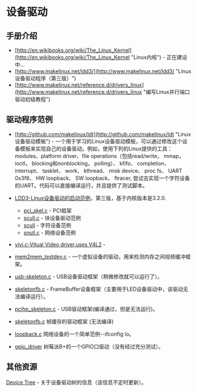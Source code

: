 # 设备驱动 #


## 手册介绍 ##


- [http://en.wikibooks.org/wiki/The_Linux_Kernel](http://en.wikibooks.org/wiki/The_Linux_Kernel "Linux内核") - 正在建设中...
- [http://www.makelinux.net/ldd3/](http://www.makelinux.net/ldd3/ "Linux设备驱动程序（第三版）")
- [http://www.makelinux.net/reference.d/drivers_linux](http://www.makelinux.net/reference.d/drivers_linux "编写Linux并行端口驱动初级教程")
## 驱动程序范例 ##




- [http://github.com/makelinux/ldt](http://github.com/makelinux/ldt "Linux设备驱动模板") - 一个用于学习的Linux设备驱动模板，可以通过修改这个设备模板来实现自己的设备驱动。例如，使用下列的Linux提供的工具：modules、platform driver、file operations（包括read/write， mmap， ioctl， blocking和nonblocking， polling）、 kfifo、 completion、 interrupt、 tasklet、 work、 kthread、 misk device、 proc fs、 UART 0x3f8、 HW loopback、 SW loopback、 ftracer, 尝试去实现一个字符设备的UART。代码可以直接编译运行，并且提供了测试脚本。

- [LDD3-Linux设备驱动的启动范例](https://github.com/martinezjavier/ldd3/ "LDD3")，第三版，基于内核版本是3.2.0.
	
	
	- [pci_skel.c](https://github.com/martinezjavier/ldd3/blob/master/pci/pci_skel.c) - PCI框架
	- [scull.c](https://github.com/martinezjavier/ldd3/blob/master/sbull/sbull.c) - 块设备驱动范例
	- [scull](https://github.com/martinezjavier/ldd3/tree/master/scull) - 字符设备范例
	- [snull.c](https://github.com/martinezjavier/ldd3/blob/master/snull/snull.c) - 网络设备范例
- [vivi.c-Vitual Video driver,uses V4L2](http://lxr.free-electrons.com/source/drivers/media/video/vivi.c) - 
- [mem2mem_testdev.c](http://lxr.free-electrons.com/source/drivers/media/video/mem2mem_testdev.c) - 一个虚拟设备的驱动，用来检测内存之间视频缓冲框架。
- [usb-skeleton.c](http://lxr.free-electrons.com/source/drivers/usb/usb-skeleton.c) - USB设备驱动框架（稍微修改就可以运行了）。
- [skeletonfb.c](http://lxr.free-electrons.com/source/drivers/video/skeletonfb.c) - FrameBuffer设备框架（主要用于LED设备驱动中，该驱动无法编译运行）。
- [pcihp_skeleton.c](http://lxr.free-electrons.com/source/drivers/pci/hotplug/pcihp_skeleton.c) - USB驱动框架(编译通过，但是无法运行)。
- [skeletonfb.c](http://lxr.free-electrons.com/source/drivers/video/skeletonfb.c) 帧缓存的驱动框架 (无法编译)
- [ loopback.c](http://lxr.free-electrons.com/source/drivers/net/loopback.c) 网络设备的一个简单范例--ifconfig lo。
- [gpio_driver](https://github.com/23ars/linux_gpio_driver) 树莓派B+的一个GPIO口驱动（没有经过充分测试）。

## 其他资源 ##
[Device Tree](http://elinux.org/Device_Tree) - 关于设备驱动树的信息（该信息不定时更新）。
